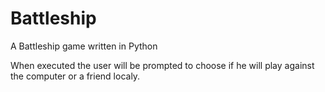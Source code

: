 # Battleship
A Battleship game written in Python

When executed the user will be prompted to choose if he will play against the computer or a friend localy.
